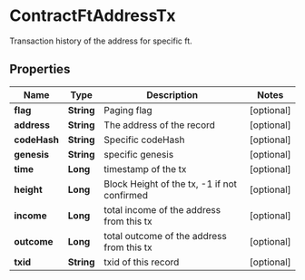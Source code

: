 

# ContractFtAddressTx

Transaction history of the address for specific ft.
## Properties

Name | Type | Description | Notes
------------ | ------------- | ------------- | -------------
**flag** | **String** | Paging flag |  [optional]
**address** | **String** | The address of the record |  [optional]
**codeHash** | **String** | Specific codeHash |  [optional]
**genesis** | **String** | specific genesis |  [optional]
**time** | **Long** | timestamp of the tx |  [optional]
**height** | **Long** | Block Height of the tx, -1 if not confirmed |  [optional]
**income** | **Long** | total income of the address from this tx |  [optional]
**outcome** | **Long** | total outcome of the address from this tx |  [optional]
**txid** | **String** | txid of this record |  [optional]



